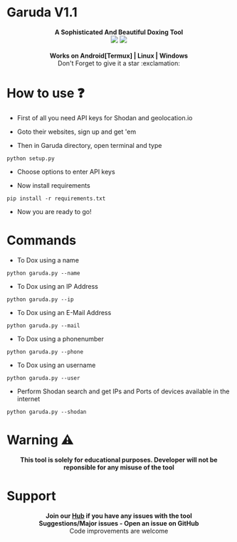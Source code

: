 # Garuda V1.1

<p align="center">
	<b>A Sophisticated And Beautiful Doxing Tool</b><br>
    <a href="https://telegram.me/joinchat/AAAAAEivg18nL5WJOPdokA"><img src="https://img.shields.io/badge/Telegram-HackTronix1-green"></a> <a href="https://www.instagram.com/cryptonian0"><img src="https://img.shields.io/badge/FollowOn-Instagram-green"></a><br><br>
	<b>Works on Android[Termux] | Linux | Windows</b><br>
    Don't Forget to give it a star :exclamation:
    </p>
    
# How to use :question:

* First of all you need API keys for Shodan and geolocation.io

* Goto their websites, sign up and get 'em

* Then in Garuda directory, open terminal and type

`python setup.py`

* Choose options to enter API keys

* Now install requirements

`pip install -r requirements.txt`

* Now you are ready to go!

# Commands

* To Dox using a name

`python garuda.py --name`

* To Dox using an IP Address

`python garuda.py --ip`

* To Dox using an E-Mail Address

`python garuda.py --mail`

* To Dox using a phonenumber

`python garuda.py --phone`

* To Dox using an username

`python garuda.py --user`

* Perform Shodan search and get IPs and Ports of devices available in the internet

`python garuda.py --shodan`

# Warning :warning:

<p align="center"><b>This tool is solely for educational purposes. Developer will not be reponsible for any misuse of the tool</b></p>

# Support

<p align="center"> <b>Join our <a href="https://telegram.me/HackTronix_Hub">Hub</a> if you have any issues with the tool<br>
	Suggestions/Major issues - Open an issue on GitHub</b><br>
Code improvements are welcome</p>
